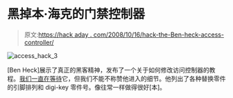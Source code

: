 # 黑掉本·海克的门禁控制器

> 原文:[https://hack aday . com/2008/10/16/hack-the-Ben-heck-access-controller/](https://hackaday.com/2008/10/16/hack-the-ben-heck-access-controller/)

![](../Images/4cbfaba27df3d8d3686ee6c8d4af5ddf.png "access_hack_3")

[Ben Heck]展示了真正的黑客精神，发布了一个关于如何修改访问控制器的教程。[我们一直在等待](http://hackaday.com/2008/10/08/access-controller-now-shipping-for-ps2ps3pc/)它，但我们不能不称赞他进入的细节。他列出了各种替换零件的引脚排列和 digi-key 零件号。像往常一样做得很好[本]。